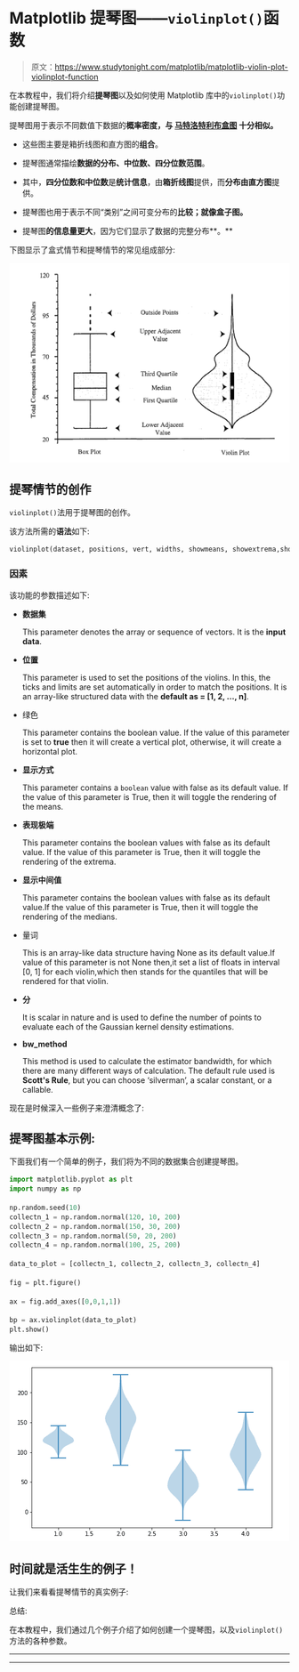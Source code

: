 # Matplotlib 提琴图——`violinplot()`函数

> 原文：<https://www.studytonight.com/matplotlib/matplotlib-violin-plot-violinplot-function>

在本教程中，我们将介绍**提琴图**以及如何使用 Matplotlib 库中的`violinplot()`功能创建提琴图。

提琴图用于表示不同数值下数据的**概率密度，与 **[马特洛特利布盒图](https://www.studytonight.com/matplotlib/matplotlib-box-plot-boxplot-function)** 十分相似。**

*   这些图主要是箱折线图和直方图的**组合**。

*   提琴图通常描绘**数据的分布、中位数、四分位数范围**。

*   其中，**四分位数和中位数**是**统计信息**，由**箱折线图**提供，而**分布由直方图**提供。

*   提琴图也用于表示不同“类别”之间可变分布的**比较；就像盒子图。**

*   提琴图**的信息量更大**，因为它们显示了数据的完整分布**。**

下图显示了盒式情节和提琴情节的常见组成部分:

**![box plot and violin plot in matplotlib](img/223ea741a721c9504970bf2997bef4d7.png)**

## 提琴情节的创作

`violinplot()`法用于提琴图的创作。

该方法所需的**语法**如下:

```py
violinplot(dataset, positions, vert, widths, showmeans, showextrema,showmedians,quantiles,points=1, bw_method, *, data)
```

### 因素

该功能的参数描述如下:

*   **数据集**

    This parameter denotes the array or sequence of vectors. It is the **input data**.
*   **位置**

    This parameter is used to set the positions of the violins. In this, the ticks and limits are set automatically in order to match the positions. It is an array-like structured data with the **default as = [1, 2, …, n]**.
*   绿色

    This parameter contains the boolean value. If the value of this parameter is set to **true** then it will create a vertical plot, otherwise, it will create a horizontal plot.
*   **显示方式**

    This parameter contains a `boolean` value with false as its default value. If the value of this parameter is True, then it will toggle the rendering of the means.
*   **表现极端**

    This parameter contains the boolean values with false as its default value. If the value of this parameter is True, then it will toggle the rendering of the extrema.
*   **显示中间值**

    This parameter contains the boolean values with false as its default value.If the value of this parameter is True, then it will toggle the rendering of the medians.
*   量词

    This is an array-like data structure having None as its default value.If value of this parameter is not None then,it set a list of floats in interval [0, 1] for each violin,which then stands for the quantiles that will be rendered for that violin.
*   **分**

    It is scalar in nature and is used to define the number of points to evaluate each of the Gaussian kernel density estimations.
*   **bw_method**

    This method is used to calculate the estimator bandwidth, for which there are many different ways of calculation. The default rule used is **Scott's Rule**, but you can choose ‘silverman’, a scalar constant, or a callable.

现在是时候深入一些例子来澄清概念了:

## 提琴图基本示例:

下面我们有一个简单的例子，我们将为不同的数据集合创建提琴图。

```py
import matplotlib.pyplot as plt
import numpy as np

np.random.seed(10)
collectn_1 = np.random.normal(120, 10, 200)
collectn_2 = np.random.normal(150, 30, 200)
collectn_3 = np.random.normal(50, 20, 200)
collectn_4 = np.random.normal(100, 25, 200)

data_to_plot = [collectn_1, collectn_2, collectn_3, collectn_4]

fig = plt.figure()

ax = fig.add_axes([0,0,1,1])

bp = ax.violinplot(data_to_plot)
plt.show()
```

输出如下:

![violin plot example matplotlib](img/d32299ef91fa5b5acbb4db1d88f00a34.png)

## 时间就是活生生的例子！

让我们来看看提琴情节的真实例子:

总结:

在本教程中，我们通过几个例子介绍了如何创建一个提琴图，以及`violinplot()`方法的各种参数。

* * *

* * *